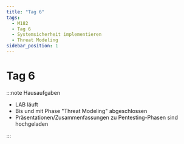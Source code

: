 ```yaml
---
title: "Tag 6"
tags:
  - M182
  - Tag 6
  - Systemsicherheit implementieren
  - Threat Modeling
sidebar_position: 1
---
```


# Tag 6

:::note Hausaufgaben

- LAB läuft
- Bis und mit Phase "Threat Modeling" abgeschlossen
- Präsentationen/Zusammenfassungen zu Pentesting-Phasen sind hochgeladen

:::
